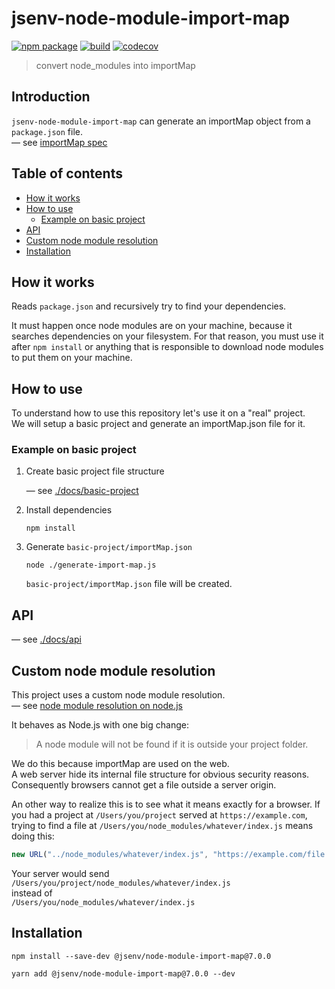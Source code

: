 # jsenv-node-module-import-map

[![npm package](https://img.shields.io/npm/v/@jsenv/node-module-import-map.svg)](https://www.npmjs.com/package/@jsenv/node-module-import-map)
[![build](https://travis-ci.com/jsenv/jsenv-node-module-import-map.svg?branch=master)](http://travis-ci.com/jsenv/jsenv-node-module-import-map)
[![codecov](https://codecov.io/gh/jsenv/jsenv-node-module-import-map/branch/master/graph/badge.svg)](https://codecov.io/gh/jsenv/jsenv-node-module-import-map)

> convert node_modules into importMap

## Introduction

`jsenv-node-module-import-map` can generate an importMap object from a `package.json` file.<br />
— see [importMap spec](https://github.com/WICG/import-maps)

## Table of contents

- [How it works](#how-it-works)
- [How to use](#how-to-use)
  - [Example on basic project](#example-on-basic-project)
- [API](#api)
- [Custom node module resolution](#custom-node-module-resolution)
- [Installation](#installation)

## How it works

Reads `package.json` and recursively try to find your dependencies.<br />

It must happen once node modules are on your machine, because it searches dependencies on your filesystem. For that reason, you must use it after `npm install` or anything that is responsible to download node modules to put them on your machine.<br />

## How to use

To understand how to use this repository let's use it on a "real" project.<br />
We will setup a basic project and generate an importMap.json file for it.

### Example on basic project

1. Create basic project file structure

   — see [./docs/basic-project](./docs/basic-project)

2. Install dependencies

   ```console
   npm install
   ```

3. Generate `basic-project/importMap.json`

   ```console
   node ./generate-import-map.js
   ```

   `basic-project/importMap.json` file will be created.

## API

— see [./docs/api](./docs/api.md)

## Custom node module resolution

This project uses a custom node module resolution.<br />
— see [node module resolution on node.js](https://nodejs.org/api/modules.html#modules_all_together)

It behaves as Node.js with one big change:

> A node module will not be found if it is outside your project folder.

We do this because importMap are used on the web.<br/>
A web server hide its internal file structure for obvious security reasons. Consequently browsers cannot get a file outside a server origin.

An other way to realize this is to see what it means exactly for a browser. If you had a project at `/Users/you/project` served at `https://example.com`, trying to find a file at `/Users/you/node_modules/whatever/index.js` means doing this:

```js
new URL("../node_modules/whatever/index.js", "https://example.com/file.js")
```

Your server would send<br />
`/Users/you/project/node_modules/whatever/index.js`<br />
instead of<br />
`/Users/you/node_modules/whatever/index.js`

## Installation

```console
npm install --save-dev @jsenv/node-module-import-map@7.0.0
```

```console
yarn add @jsenv/node-module-import-map@7.0.0 --dev
```
